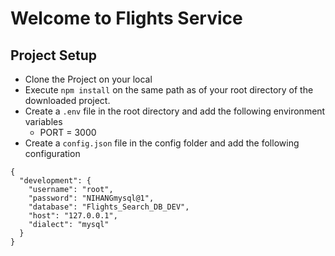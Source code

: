 

# Welcome to Flights Service

## Project Setup
- Clone the Project on your local
- Execute `npm install` on the same path as of your root directory of the downloaded project.
- Create a `.env` file in the root directory and add the following environment variables
    - PORT = 3000
- Create a `config.json` file in the config folder and add the following configuration

```
{
  "development": {
    "username": "root",
    "password": "NIHANGmysql@1",
    "database": "Flights_Search_DB_DEV",
    "host": "127.0.0.1",
    "dialect": "mysql"
  }
}
```